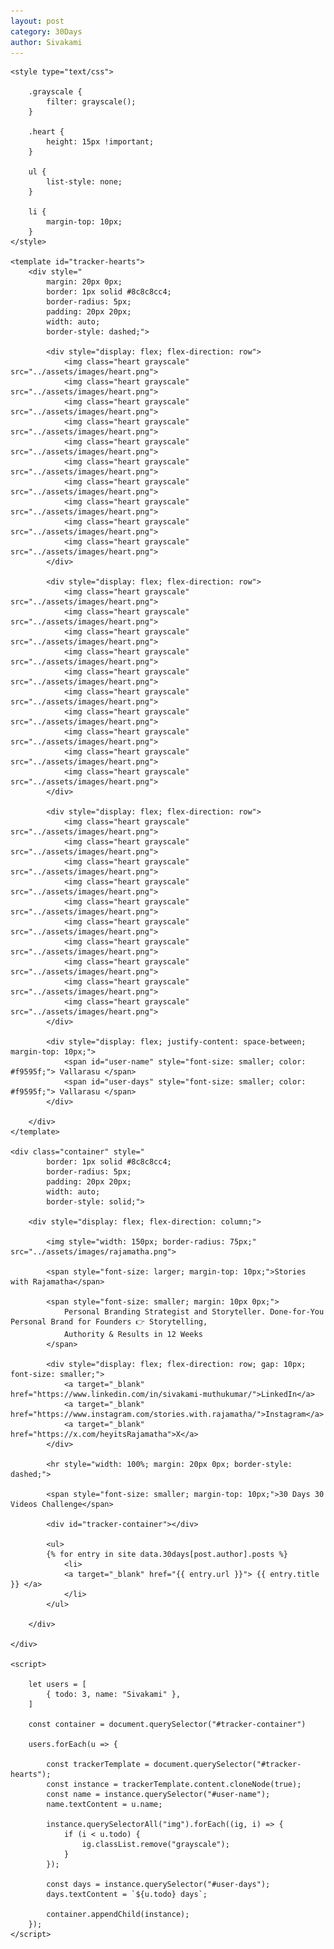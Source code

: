 ```yaml
---
layout: post
category: 30Days
author: Sivakami
---
```


<div> 

    <style type="text/css">

        .grayscale {
            filter: grayscale();
        }

        .heart {
            height: 15px !important;
        }

        ul {
            list-style: none;
        }

        li {
            margin-top: 10px;
        }
    </style>

    <template id="tracker-hearts">
        <div style="
            margin: 20px 0px; 
            border: 1px solid #8c8c8cc4; 
            border-radius: 5px; 
            padding: 20px 20px; 
            width: auto;
            border-style: dashed;">

            <div style="display: flex; flex-direction: row">
                <img class="heart grayscale" src="../assets/images/heart.png">
                <img class="heart grayscale" src="../assets/images/heart.png">
                <img class="heart grayscale" src="../assets/images/heart.png">
                <img class="heart grayscale" src="../assets/images/heart.png">
                <img class="heart grayscale" src="../assets/images/heart.png">
                <img class="heart grayscale" src="../assets/images/heart.png">
                <img class="heart grayscale" src="../assets/images/heart.png">
                <img class="heart grayscale" src="../assets/images/heart.png">
                <img class="heart grayscale" src="../assets/images/heart.png">
                <img class="heart grayscale" src="../assets/images/heart.png">
            </div>

            <div style="display: flex; flex-direction: row">
                <img class="heart grayscale" src="../assets/images/heart.png">
                <img class="heart grayscale" src="../assets/images/heart.png">
                <img class="heart grayscale" src="../assets/images/heart.png">
                <img class="heart grayscale" src="../assets/images/heart.png">
                <img class="heart grayscale" src="../assets/images/heart.png">
                <img class="heart grayscale" src="../assets/images/heart.png">
                <img class="heart grayscale" src="../assets/images/heart.png">
                <img class="heart grayscale" src="../assets/images/heart.png">
                <img class="heart grayscale" src="../assets/images/heart.png">
                <img class="heart grayscale" src="../assets/images/heart.png">
            </div>

            <div style="display: flex; flex-direction: row">
                <img class="heart grayscale" src="../assets/images/heart.png">
                <img class="heart grayscale" src="../assets/images/heart.png">
                <img class="heart grayscale" src="../assets/images/heart.png">
                <img class="heart grayscale" src="../assets/images/heart.png">
                <img class="heart grayscale" src="../assets/images/heart.png">
                <img class="heart grayscale" src="../assets/images/heart.png">
                <img class="heart grayscale" src="../assets/images/heart.png">
                <img class="heart grayscale" src="../assets/images/heart.png">
                <img class="heart grayscale" src="../assets/images/heart.png">
                <img class="heart grayscale" src="../assets/images/heart.png">
            </div>

            <div style="display: flex; justify-content: space-between; margin-top: 10px;">
                <span id="user-name" style="font-size: smaller; color: #f9595f;"> Vallarasu </span>
                <span id="user-days" style="font-size: smaller; color: #f9595f;"> Vallarasu </span>
            </div>

        </div>
    </template>

    <div class="container" style="
            border: 1px solid #8c8c8cc4; 
            border-radius: 5px; 
            padding: 20px 20px; 
            width: auto;
            border-style: solid;">

        <div style="display: flex; flex-direction: column;">

            <img style="width: 150px; border-radius: 75px;" src="../assets/images/rajamatha.png">

            <span style="font-size: larger; margin-top: 10px;">Stories with Rajamatha</span>

            <span style="font-size: smaller; margin: 10px 0px;">
                Personal Branding Strategist and Storyteller. Done-for-You Personal Brand for Founders 👉 Storytelling,
                Authority & Results in 12 Weeks
            </span>

            <div style="display: flex; flex-direction: row; gap: 10px; font-size: smaller;">
                <a target="_blank" href="https://www.linkedin.com/in/sivakami-muthukumar/">LinkedIn</a>
                <a target="_blank" href="https://www.instagram.com/stories.with.rajamatha/">Instagram</a>
                <a target="_blank" href="https://x.com/heyitsRajamatha">X</a>
            </div>

            <hr style="width: 100%; margin: 20px 0px; border-style: dashed;">

            <span style="font-size: smaller; margin-top: 10px;">30 Days 30 Videos Challenge</span>

            <div id="tracker-container"></div>

            <ul>
            {% for entry in site data.30days[post.author].posts %}
                <li>
                <a target="_blank" href="{{ entry.url }}"> {{ entry.title }} </a>
                </li>
            </ul>

        </div>

    </div>

    <script>

        let users = [
            { todo: 3, name: "Sivakami" },
        ]

        const container = document.querySelector("#tracker-container")

        users.forEach(u => {

            const trackerTemplate = document.querySelector("#tracker-hearts");
            const instance = trackerTemplate.content.cloneNode(true);
            const name = instance.querySelector("#user-name");
            name.textContent = u.name;

            instance.querySelectorAll("img").forEach((ig, i) => {
                if (i < u.todo) {
                    ig.classList.remove("grayscale");
                }
            });

            const days = instance.querySelector("#user-days");
            days.textContent = `${u.todo} days`;

            container.appendChild(instance);
        });
    </script>

</div>